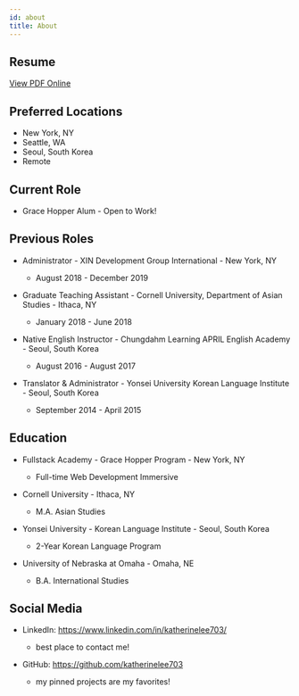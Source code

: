```yaml
---
id: about
title: About
---
```


## Resume

<a href="https://kateres2021.s3.amazonaws.com/Katherine_Lee_Resume.pdf">View PDF Online</a>

## Preferred Locations

- New York, NY
- Seattle, WA
- Seoul, South Korea
- Remote

## Current Role

- Grace Hopper Alum - Open to Work!

## Previous Roles

- Administrator - XIN Development Group International - New York, NY

  - August 2018 - December 2019

- Graduate Teaching Assistant - Cornell University, Department of Asian Studies - Ithaca, NY

  - January 2018 - June 2018

- Native English Instructor - Chungdahm Learning APRIL English Academy - Seoul, South Korea

  - August 2016 - August 2017

- Translator & Administrator - Yonsei University Korean Language Institute - Seoul, South Korea
  - September 2014 - April 2015

## Education

- Fullstack Academy - Grace Hopper Program - New York, NY

  - Full-time Web Development Immersive

- Cornell University - Ithaca, NY

  - M.A. Asian Studies

- Yonsei University - Korean Language Institute - Seoul, South Korea

  - 2-Year Korean Language Program

- University of Nebraska at Omaha - Omaha, NE

  - B.A. International Studies

## Social Media

- LinkedIn: https://www.linkedin.com/in/katherinelee703/

  - best place to contact me!

- GitHub: https://github.com/katherinelee703
  - my pinned projects are my favorites!
